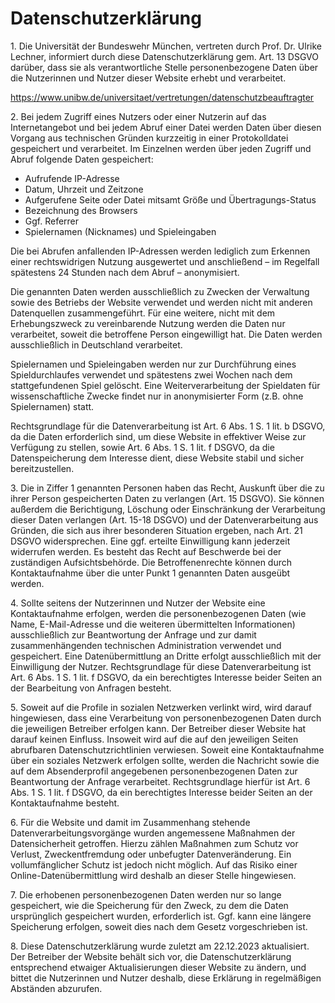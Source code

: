 # Datenschutzerklärung

1\. Die Universität der Bundeswehr München, vertreten durch Prof. Dr. Ulrike
Lechner, informiert durch diese Datenschutzerklärung gem. Art. 13 DSGVO darüber,
dass sie als verantwortliche Stelle personenbezogene Daten über die Nutzerinnen
und Nutzer dieser Website erhebt und verarbeitet.

https://www.unibw.de/universitaet/vertretungen/datenschutzbeauftragter

2\. Bei jedem Zugriff eines Nutzers oder einer Nutzerin auf das Internetangebot
und bei jedem Abruf einer Datei werden Daten über diesen Vorgang aus technischen
Gründen kurzzeitig in einer Protokolldatei gespeichert und verarbeitet. Im
Einzelnen werden über jeden Zugriff und Abruf folgende Daten gespeichert:

- Aufrufende IP-Adresse
- Datum, Uhrzeit und Zeitzone
- Aufgerufene Seite oder Datei mitsamt Größe und Übertragungs-Status
- Bezeichnung des Browsers
- Ggf. Referrer
- Spielernamen (Nicknames) und Spieleingaben

Die bei Abrufen anfallenden
IP-Adressen werden lediglich zum Erkennen einer rechtswidrigen Nutzung
ausgewertet und anschließend – im Regelfall spätestens 24 Stunden nach dem Abruf
– anonymisiert.

Die genannten Daten werden ausschließlich zu Zwecken der Verwaltung sowie des Betriebs der Website verwendet und werden nicht mit anderen Datenquellen zusammengeführt. Für eine weitere, nicht mit dem Erhebungszweck zu vereinbarende Nutzung werden die Daten nur verarbeitet, soweit die betroffene Person eingewilligt hat. Die Daten werden ausschließlich in Deutschland verarbeitet.

Spielernamen und Spieleingaben werden nur zur Durchführung eines Spieldurchlaufes verwendet und spätestens zwei Wochen nach dem stattgefundenen Spiel gelöscht. Eine Weiterverarbeitung der Spieldaten für wissenschaftliche Zwecke findet nur in anonymisierter Form (z.B. ohne Spielernamen) statt.

Rechtsgrundlage für die Datenverarbeitung ist Art. 6 Abs. 1 S. 1 lit. b DSGVO, da die Daten erforderlich sind, um diese Website in effektiver Weise zur Verfügung zu stellen, sowie Art. 6 Abs. 1 S. 1 lit. f DSGVO, da die Datenspeicherung dem Interesse dient, diese Website stabil und sicher bereitzustellen.

3\. Die in Ziffer 1 genannten Personen haben das Recht, Auskunft über die zu ihrer Person gespeicherten Daten zu verlangen (Art. 15 DSGVO). Sie können außerdem die Berichtigung, Löschung oder Einschränkung der Verarbeitung dieser Daten verlangen (Art. 15-18 DSGVO) und der Datenverarbeitung aus Gründen, die sich aus ihrer besonderen Situation ergeben, nach Art. 21 DSGVO widersprechen. Eine ggf. erteilte Einwilligung kann jederzeit widerrufen werden. Es besteht das Recht auf Beschwerde bei der zuständigen Aufsichtsbehörde. Die Betroffenenrechte können durch Kontaktaufnahme über die unter Punkt 1 genannten Daten ausgeübt werden.

4\. Sollte seitens der Nutzerinnen und Nutzer der Website eine Kontaktaufnahme erfolgen, werden die personenbezogenen Daten (wie Name, E-Mail-Adresse und die weiteren übermittelten Informationen) ausschließlich zur Beantwortung der Anfrage und zur damit zusammenhängenden technischen Administration verwendet und gespeichert. Eine Datenübermittlung an Dritte erfolgt ausschließlich mit der Einwilligung der Nutzer. Rechtsgrundlage für diese Datenverarbeitung ist Art. 6 Abs. 1 S. 1 lit. f DSGVO, da ein berechtigtes Interesse beider Seiten an der Bearbeitung von Anfragen besteht.

5\. Soweit auf die Profile in sozialen Netzwerken verlinkt wird, wird darauf hingewiesen, dass eine Verarbeitung von personenbezogenen Daten durch die jeweiligen Betreiber erfolgen kann. Der Betreiber dieser Website hat darauf keinen Einfluss. Insoweit wird auf die auf den jeweiligen Seiten abrufbaren Datenschutzrichtlinien verwiesen. Soweit eine Kontaktaufnahme über ein soziales Netzwerk erfolgen sollte, werden die Nachricht sowie die auf dem Absenderprofil angegebenen personenbezogenen Daten zur Beantwortung der Anfrage verarbeitet. Rechtsgrundlage hierfür ist Art. 6 Abs. 1 S. 1 lit. f DSGVO, da ein berechtigtes Interesse beider Seiten an der Kontaktaufnahme besteht.

6\. Für die Website und damit im Zusammenhang stehende Datenverarbeitungsvorgänge wurden angemessene Maßnahmen der Datensicherheit getroffen. Hierzu zählen Maßnahmen zum Schutz vor Verlust, Zweckentfremdung oder unbefugter Datenveränderung. Ein vollumfänglicher Schutz ist jedoch nicht möglich. Auf das Risiko einer Online-Datenübermittlung wird deshalb an dieser Stelle hingewiesen.

7\. Die erhobenen personenbezogenen Daten werden nur so lange gespeichert, wie die Speicherung für den Zweck, zu dem die Daten ursprünglich gespeichert wurden, erforderlich ist. Ggf. kann eine längere Speicherung erfolgen, soweit dies nach dem Gesetz vorgeschrieben ist.

8\. Diese Datenschutzerklärung wurde zuletzt am 22.12.2023 aktualisiert. Der Betreiber der Website behält sich vor, die Datenschutzerklärung entsprechend etwaiger Aktualisierungen dieser Website zu ändern, und bittet die Nutzerinnen und Nutzer deshalb, diese Erklärung in regelmäßigen Abständen abzurufen.

